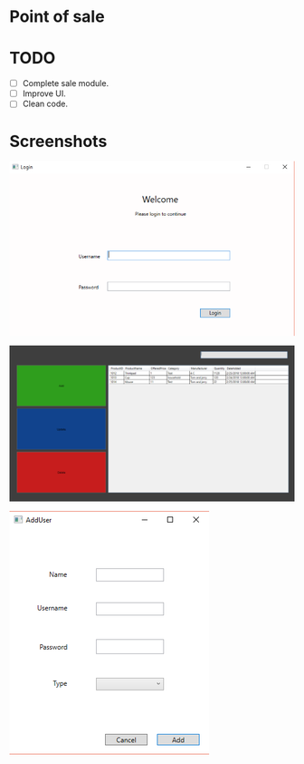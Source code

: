 # Point of sale

# TODO
- [ ] Complete sale module.
- [ ] Improve UI.
- [ ] Clean code.

# Screenshots

![Login](img/login.PNG)

![Stock](img/stock.PNG)

![user](img/user.PNG)
